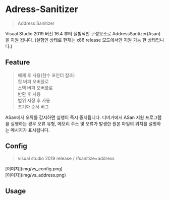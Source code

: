 # Adress-Sanitizer
 > Address Sanitizer

Visual Studio 2019 버전 16.4 부터 실험적인 구성요소로 AddressSantizer(Asan) 을 지원 됩니다.
(실험인 상태로 현재는 x86 release 모드에서만 지원 가능 한 상태입니다.)

## Feature
> 해제 후 사용(현수 포인터 참조) <br> 
> 힙 버퍼 오버플로 <br>
> 스택 버퍼 오버플로 <br>
> 반환 후 사용 <br>
> 범위 지정 후 사용 <br>
> 초기화 순서 버그 <br>

ASan에서 오류를 감지하면 실행이 즉시 중지됩니다. 디버거에서 ASan 지원 프로그램을 실행하는 경우 오류 유형, 메모리 주소 및 오류가 발생한 원본 파일의 위치를 설명하는 메시지가 표시됩니다.

## Config
 > visual studio 2019 release / /fsanitize=address <br>
<p><p>
[이미지](img/vs_config.png) <br>
[이미지](img/vs_address.png) <br>

## Usage
